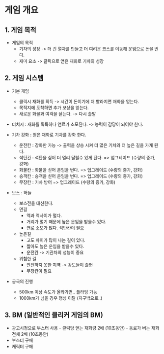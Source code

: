 # 게임 개요
## 1.	게임 목적
-	게임의 목적
    - 기차의 성장 -> 더 긴 열차를 만들고 더 여려운 코스를 이동해 운임으로 돈을 번다. 
    - 재미 요소 -> 클릭으로 얻은 재화로 기차의 성장

## 2.	게임 시스템
-	기본 게임
    - 클릭시 재화를 획득 -> 시간이 돈이기에 더 빨라지면 재화을 얻는다. 
    - 목적지에 도착하면 추가 보상을 얻는다.
    - 새로운 화물과 여객을 싣는다. -> 다시 출발

-	터치시 : 재화를 획득하나 연료가 소모된다. -> 능력이 감당이 되어야 한다. 

- 기차 강화 : 얻은 재화로 기차를 강화 한다. 
    - 운전칸 : 강화만 가능 -> 출력을 상승 시켜 더 많은 기차와 더 높은 길을 가게 된다.
    - 석탄칸 : 석탄을 싣어 더 멀리 달릴수 있게 된다. => 업그레이드 (수량의 증가, 강화)
    - 화물칸 : 화물을 싣어 운임을 번다. => 업그레이드 (수량의 증가, 강화)
    - 승객칸 : 승객을 싣어 운임을 번다. => 업그레이드 (수량의 증가, 강화)
    - 무장칸 : 기차 방어 => 업그레이드 (수량의 증가, 강화)

- 보스 : 허들
    - 보스전을 대신한다.
    - 먼길
        - 역과 역사이가 멀다.  
        - 거리가 멀기 때문에 높은 운임을 받을수 있다.
        - 연로 소모가 많다. 석탄칸이 필요   
    - 높은길
        - 고도 차이가 많이 나는 길이 있다.
        - 짧아도 높은 운임을 받을수 있다. 
        - 운전칸 -> 기관차의 성능이 중요   
    - 위험한 길
        - 안전하지 못한 지역 -> 강도들이 출현
        - 무장칸이 필요  
 
- 궁극의 진행
    - 500km 이상 속도가 올라가면.. 플라잉 가능
    - 1000km가 넘을 경우 행성 이탈 (지구밖으로..) 
  
## 3.	BM (일반적인 클리커 게임의 BM)
  -	광고시청으로 부스터 사용
          -	클릭당 얻는 재화량 2배 (10초동안)
          -	동료가 버는 재화 전체 2배 (10초동안)
  -	부스터 구매
  -	캐릭터 구매

